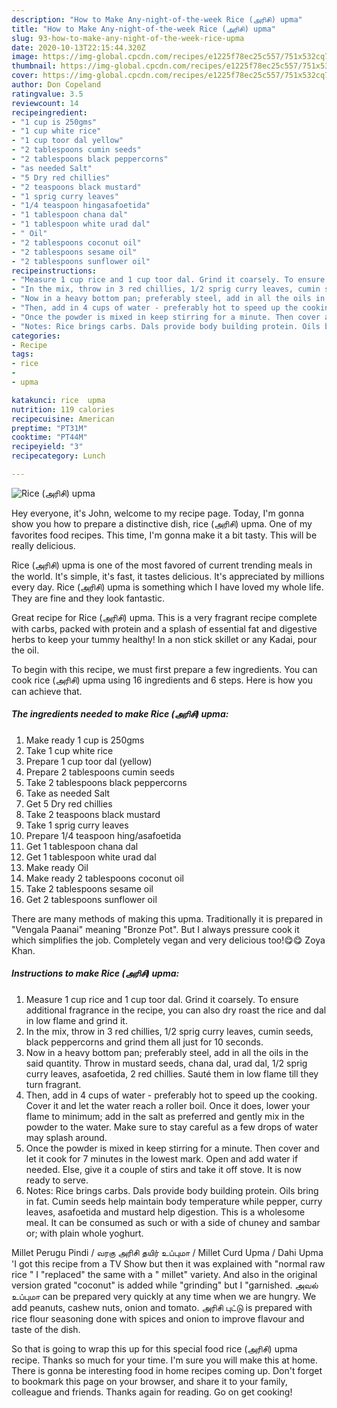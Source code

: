 ```yaml
---
description: "How to Make Any-night-of-the-week Rice (அரிசி) upma"
title: "How to Make Any-night-of-the-week Rice (அரிசி) upma"
slug: 93-how-to-make-any-night-of-the-week-rice-upma
date: 2020-10-13T22:15:44.320Z
image: https://img-global.cpcdn.com/recipes/e1225f78ec25c557/751x532cq70/rice-அரிசி-upma-recipe-main-photo.jpg
thumbnail: https://img-global.cpcdn.com/recipes/e1225f78ec25c557/751x532cq70/rice-அரிசி-upma-recipe-main-photo.jpg
cover: https://img-global.cpcdn.com/recipes/e1225f78ec25c557/751x532cq70/rice-அரிசி-upma-recipe-main-photo.jpg
author: Don Copeland
ratingvalue: 3.5
reviewcount: 14
recipeingredient:
- "1 cup is 250gms"
- "1 cup white rice"
- "1 cup toor dal yellow"
- "2 tablespoons cumin seeds"
- "2 tablespoons black peppercorns"
- "as needed Salt"
- "5 Dry red chillies"
- "2 teaspoons black mustard"
- "1 sprig curry leaves"
- "1/4 teaspoon hingasafoetida"
- "1 tablespoon chana dal"
- "1 tablespoon white urad dal"
- " Oil"
- "2 tablespoons coconut oil"
- "2 tablespoons sesame oil"
- "2 tablespoons sunflower oil"
recipeinstructions:
- "Measure 1 cup rice and 1 cup toor dal. Grind it coarsely. To ensure additional fragrance in the recipe, you can also dry roast the rice and dal in low flame and grind it."
- "In the mix, throw in 3 red chillies, 1/2 sprig curry leaves, cumin seeds, black peppercorns and grind them all just for 10 seconds."
- "Now in a heavy bottom pan; preferably steel, add in all the oils in the said quantity. Throw in mustard seeds, chana dal, urad dal, 1/2 sprig curry leaves, asafoetida, 2 red chillies. Sauté them in low flame till they turn fragrant."
- "Then, add in 4 cups of water - preferably hot to speed up the cooking. Cover it and let the water reach a roller boil. Once it does, lower your flame to minimum; add in the salt as preferred and gently mix in the powder to the water. Make sure to stay careful as a few drops of water may splash around."
- "Once the powder is mixed in keep stirring for a minute. Then cover and let it cook for 7 minutes in the lowest mark. Open and add water if needed. Else, give it a couple of stirs and take it off stove. It is now ready to serve."
- "Notes: Rice brings carbs. Dals provide body building protein. Oils bring in fat. Cumin seeds help maintain body temperature while pepper, curry leaves, asafoetida and mustard help digestion. This is a wholesome meal. It can be consumed as such or with a side of chuney and sambar or; with plain whole yoghurt."
categories:
- Recipe
tags:
- rice
- 
- upma

katakunci: rice  upma 
nutrition: 119 calories
recipecuisine: American
preptime: "PT31M"
cooktime: "PT44M"
recipeyield: "3"
recipecategory: Lunch

---
```



![Rice (அரிசி) upma](https://img-global.cpcdn.com/recipes/e1225f78ec25c557/751x532cq70/rice-அரிசி-upma-recipe-main-photo.jpg)

Hey everyone, it's John, welcome to my recipe page. Today, I'm gonna show you how to prepare a distinctive dish, rice (அரிசி) upma. One of my favorites food recipes. This time, I'm gonna make it a bit tasty. This will be really delicious.

Rice (அரிசி) upma is one of the most favored of current trending meals in the world. It's simple, it's fast, it tastes delicious. It's appreciated by millions every day. Rice (அரிசி) upma is something which I have loved my whole life. They are fine and they look fantastic.

Great recipe for Rice (அரிசி) upma. This is a very fragrant recipe complete with carbs, packed with protein and a splash of essential fat and digestive herbs to keep your tummy healthy! In a non stick skillet or any Kadai, pour the oil.


To begin with this recipe, we must first prepare a few ingredients. You can cook rice (அரிசி) upma using 16 ingredients and 6 steps. Here is how you can achieve that.

<!--inarticleads1-->

##### The ingredients needed to make Rice (அரிசி) upma:

1. Make ready 1 cup is 250gms
1. Take 1 cup white rice
1. Prepare 1 cup toor dal (yellow)
1. Prepare 2 tablespoons cumin seeds
1. Take 2 tablespoons black peppercorns
1. Take as needed Salt
1. Get 5 Dry red chillies
1. Take 2 teaspoons black mustard
1. Take 1 sprig curry leaves
1. Prepare 1/4 teaspoon hing/asafoetida
1. Get 1 tablespoon chana dal
1. Get 1 tablespoon white urad dal
1. Make ready  Oil
1. Make ready 2 tablespoons coconut oil
1. Take 2 tablespoons sesame oil
1. Get 2 tablespoons sunflower oil


There are many methods of making this upma. Traditionally it is prepared in &#34;Vengala Paanai&#34; meaning &#34;Bronze Pot&#34;. But I always pressure cook it which simplifies the job. Completely vegan and very delicious too!😋😋 Zoya Khan. 

<!--inarticleads2-->

##### Instructions to make Rice (அரிசி) upma:

1. Measure 1 cup rice and 1 cup toor dal. Grind it coarsely. To ensure additional fragrance in the recipe, you can also dry roast the rice and dal in low flame and grind it.
1. In the mix, throw in 3 red chillies, 1/2 sprig curry leaves, cumin seeds, black peppercorns and grind them all just for 10 seconds.
1. Now in a heavy bottom pan; preferably steel, add in all the oils in the said quantity. Throw in mustard seeds, chana dal, urad dal, 1/2 sprig curry leaves, asafoetida, 2 red chillies. Sauté them in low flame till they turn fragrant.
1. Then, add in 4 cups of water - preferably hot to speed up the cooking. Cover it and let the water reach a roller boil. Once it does, lower your flame to minimum; add in the salt as preferred and gently mix in the powder to the water. Make sure to stay careful as a few drops of water may splash around.
1. Once the powder is mixed in keep stirring for a minute. Then cover and let it cook for 7 minutes in the lowest mark. Open and add water if needed. Else, give it a couple of stirs and take it off stove. It is now ready to serve.
1. Notes: Rice brings carbs. Dals provide body building protein. Oils bring in fat. Cumin seeds help maintain body temperature while pepper, curry leaves, asafoetida and mustard help digestion. This is a wholesome meal. It can be consumed as such or with a side of chuney and sambar or; with plain whole yoghurt.


Millet Perugu Pindi / வரகு அரிசி தயிர் உப்புமா / Millet Curd Upma / Dahi Upma &#39;I got this recipe from a TV Show but then it was explained with &#34;normal raw rice &#34; I &#34;replaced&#34; the same with a &#34; millet&#34; variety. And also in the original version grated &#34;coconut&#34; is added while &#34;grinding&#34; but I &#34;garnished. அவல் உப்புமா can be prepared very quickly at any time when we are hungry. We add peanuts, cashew nuts, onion and tomato. அரிசி புட்டு is prepared with rice flour seasoning done with spices and onion to improve flavour and taste of the dish. 

So that is going to wrap this up for this special food rice (அரிசி) upma recipe. Thanks so much for your time. I'm sure you will make this at home. There is gonna be interesting food in home recipes coming up. Don't forget to bookmark this page on your browser, and share it to your family, colleague and friends. Thanks again for reading. Go on get cooking!
